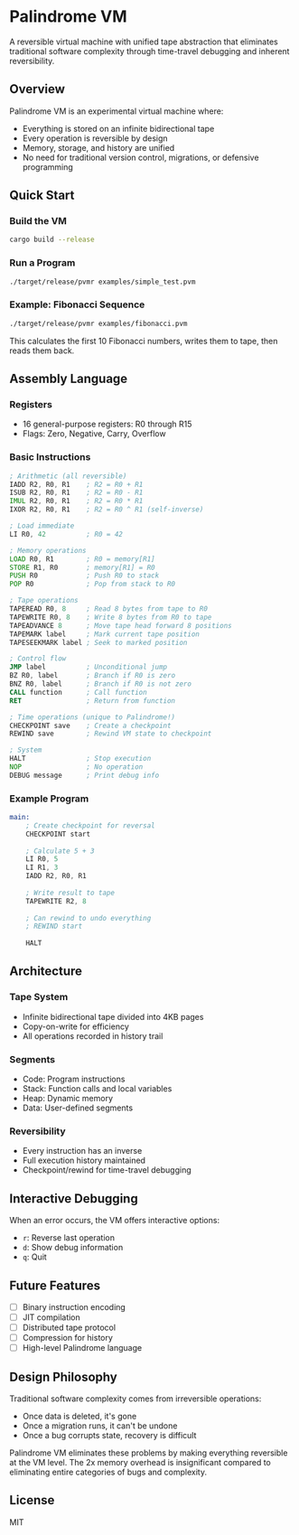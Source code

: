 # Palindrome VM

A reversible virtual machine with unified tape abstraction that eliminates traditional software complexity through time-travel debugging and inherent reversibility.

## Overview

Palindrome VM is an experimental virtual machine where:
- Everything is stored on an infinite bidirectional tape
- Every operation is reversible by design
- Memory, storage, and history are unified
- No need for traditional version control, migrations, or defensive programming

## Quick Start

### Build the VM

```bash
cargo build --release
```

### Run a Program

```bash
./target/release/pvmr examples/simple_test.pvm
```

### Example: Fibonacci Sequence

```bash
./target/release/pvmr examples/fibonacci.pvm
```

This calculates the first 10 Fibonacci numbers, writes them to tape, then reads them back.

## Assembly Language

### Registers
- 16 general-purpose registers: R0 through R15
- Flags: Zero, Negative, Carry, Overflow

### Basic Instructions

```asm
; Arithmetic (all reversible)
IADD R2, R0, R1    ; R2 = R0 + R1
ISUB R2, R0, R1    ; R2 = R0 - R1
IMUL R2, R0, R1    ; R2 = R0 * R1
IXOR R2, R0, R1    ; R2 = R0 ^ R1 (self-inverse)

; Load immediate
LI R0, 42          ; R0 = 42

; Memory operations
LOAD R0, R1        ; R0 = memory[R1]
STORE R1, R0       ; memory[R1] = R0
PUSH R0            ; Push R0 to stack
POP R0             ; Pop from stack to R0

; Tape operations
TAPEREAD R0, 8     ; Read 8 bytes from tape to R0
TAPEWRITE R0, 8    ; Write 8 bytes from R0 to tape
TAPEADVANCE 8      ; Move tape head forward 8 positions
TAPEMARK label     ; Mark current tape position
TAPESEEKMARK label ; Seek to marked position

; Control flow
JMP label          ; Unconditional jump
BZ R0, label       ; Branch if R0 is zero
BNZ R0, label      ; Branch if R0 is not zero
CALL function      ; Call function
RET                ; Return from function

; Time operations (unique to Palindrome!)
CHECKPOINT save    ; Create a checkpoint
REWIND save        ; Rewind VM state to checkpoint

; System
HALT               ; Stop execution
NOP                ; No operation
DEBUG message      ; Print debug info
```

### Example Program

```asm
main:
    ; Create checkpoint for reversal
    CHECKPOINT start
    
    ; Calculate 5 + 3
    LI R0, 5
    LI R1, 3
    IADD R2, R0, R1
    
    ; Write result to tape
    TAPEWRITE R2, 8
    
    ; Can rewind to undo everything
    ; REWIND start
    
    HALT
```

## Architecture

### Tape System
- Infinite bidirectional tape divided into 4KB pages
- Copy-on-write for efficiency
- All operations recorded in history trail

### Segments
- Code: Program instructions
- Stack: Function calls and local variables
- Heap: Dynamic memory
- Data: User-defined segments

### Reversibility
- Every instruction has an inverse
- Full execution history maintained
- Checkpoint/rewind for time-travel debugging

## Interactive Debugging

When an error occurs, the VM offers interactive options:
- `r`: Reverse last operation
- `d`: Show debug information
- `q`: Quit

## Future Features

- [ ] Binary instruction encoding
- [ ] JIT compilation
- [ ] Distributed tape protocol
- [ ] Compression for history
- [ ] High-level Palindrome language

## Design Philosophy

Traditional software complexity comes from irreversible operations:
- Once data is deleted, it's gone
- Once a migration runs, it can't be undone
- Once a bug corrupts state, recovery is difficult

Palindrome VM eliminates these problems by making everything reversible at the VM level. The 2x memory overhead is insignificant compared to eliminating entire categories of bugs and complexity.

## License

MIT